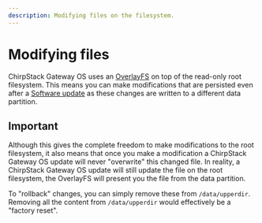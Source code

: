 ```yaml
---
description: Modifying files on the filesystem.
---
```


# Modifying files

ChirpStack Gateway OS uses an [OverlayFS](https://en.wikipedia.org/wiki/OverlayFS)
on top of the read-only root filesystem. This means you can make modifications that
are persisted even after a [Software update](software-update.md)
as these changes are written to a different data partition.

## Important

Although this gives the complete freedom to make modifications to the root
filesystem, it also means that once you make a modification a ChirpStack Gateway OS
update will never "overwrite" this changed file. In reality, a ChirpStack Gateway OS
update will still update the file on the root filesystem, the OverlayFS will
present you the file from the data partition.

To "rollback" changes, you can simply remove these from `/data/upperdir`.
Removing all the content from `/data/upperdir` would effectively be a "factory reset".
